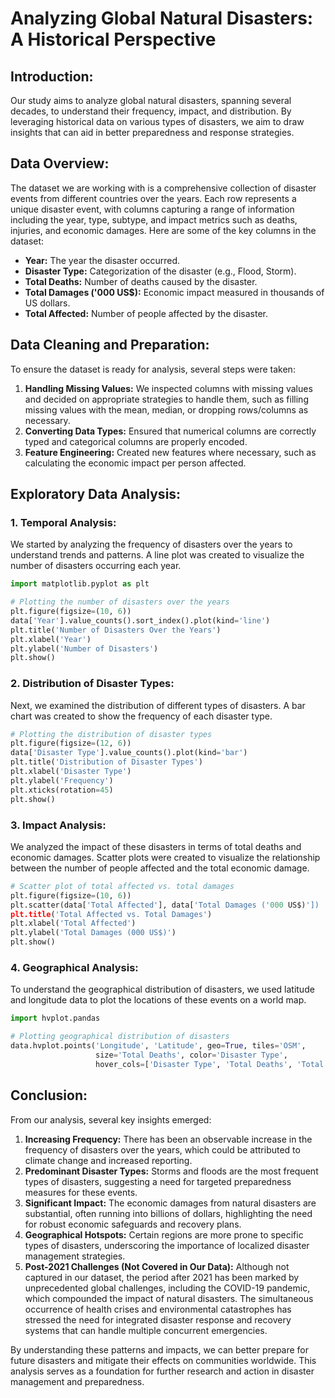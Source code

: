 
# Analyzing Global Natural Disasters: A Historical Perspective

## Introduction:
Our study aims to analyze global natural disasters, spanning several decades, to understand their frequency, impact, and distribution. By leveraging historical data on various types of disasters, we aim to draw insights that can aid in better preparedness and response strategies.

## Data Overview:
The dataset we are working with is a comprehensive collection of disaster events from different countries over the years. Each row represents a unique disaster event, with columns capturing a range of information including the year, type, subtype, and impact metrics such as deaths, injuries, and economic damages. Here are some of the key columns in the dataset:
- **Year:** The year the disaster occurred.
- **Disaster Type:** Categorization of the disaster (e.g., Flood, Storm).
- **Total Deaths:** Number of deaths caused by the disaster.
- **Total Damages ('000 US$):** Economic impact measured in thousands of US dollars.
- **Total Affected:** Number of people affected by the disaster.

## Data Cleaning and Preparation:
To ensure the dataset is ready for analysis, several steps were taken:
1. **Handling Missing Values:** We inspected columns with missing values and decided on appropriate strategies to handle them, such as filling missing values with the mean, median, or dropping rows/columns as necessary.
2. **Converting Data Types:** Ensured that numerical columns are correctly typed and categorical columns are properly encoded.
3. **Feature Engineering:** Created new features where necessary, such as calculating the economic impact per person affected.

## Exploratory Data Analysis:
### 1. Temporal Analysis:
We started by analyzing the frequency of disasters over the years to understand trends and patterns. A line plot was created to visualize the number of disasters occurring each year.

```python
import matplotlib.pyplot as plt

# Plotting the number of disasters over the years
plt.figure(figsize=(10, 6))
data['Year'].value_counts().sort_index().plot(kind='line')
plt.title('Number of Disasters Over the Years')
plt.xlabel('Year')
plt.ylabel('Number of Disasters')
plt.show()
```

### 2. Distribution of Disaster Types:
Next, we examined the distribution of different types of disasters. A bar chart was created to show the frequency of each disaster type.

```python
# Plotting the distribution of disaster types
plt.figure(figsize=(12, 6))
data['Disaster Type'].value_counts().plot(kind='bar')
plt.title('Distribution of Disaster Types')
plt.xlabel('Disaster Type')
plt.ylabel('Frequency')
plt.xticks(rotation=45)
plt.show()
```

### 3. Impact Analysis:
We analyzed the impact of these disasters in terms of total deaths and economic damages. Scatter plots were created to visualize the relationship between the number of people affected and the total economic damage.

```python
# Scatter plot of total affected vs. total damages
plt.figure(figsize=(10, 6))
plt.scatter(data['Total Affected'], data['Total Damages ('000 US$)'])
plt.title('Total Affected vs. Total Damages')
plt.xlabel('Total Affected')
plt.ylabel('Total Damages (000 US$)')
plt.show()
```

### 4. Geographical Analysis:
To understand the geographical distribution of disasters, we used latitude and longitude data to plot the locations of these events on a world map.

```python
import hvplot.pandas

# Plotting geographical distribution of disasters
data.hvplot.points('Longitude', 'Latitude', geo=True, tiles='OSM', 
                   size='Total Deaths', color='Disaster Type', 
                   hover_cols=['Disaster Type', 'Total Deaths', 'Total Damages (000 US$)'])
```

## Conclusion:
From our analysis, several key insights emerged:
1. **Increasing Frequency:** There has been an observable increase in the frequency of disasters over the years, which could be attributed to climate change and increased reporting.
2. **Predominant Disaster Types:** Storms and floods are the most frequent types of disasters, suggesting a need for targeted preparedness measures for these events.
3. **Significant Impact:** The economic damages from natural disasters are substantial, often running into billions of dollars, highlighting the need for robust economic safeguards and recovery plans.
4. **Geographical Hotspots:** Certain regions are more prone to specific types of disasters, underscoring the importance of localized disaster management strategies.
5. **Post-2021 Challenges (Not Covered in Our Data):** Although not captured in our dataset, the period after 2021 has been marked by unprecedented global challenges, including the COVID-19 pandemic, which compounded the impact of natural disasters. The simultaneous occurrence of health crises and environmental catastrophes has stressed the need for integrated disaster response and recovery systems that can handle multiple concurrent emergencies.

By understanding these patterns and impacts, we can better prepare for future disasters and mitigate their effects on communities worldwide. This analysis serves as a foundation for further research and action in disaster management and preparedness.


